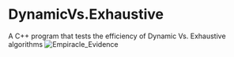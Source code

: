 # DynamicVs.Exhaustive
A C++ program that tests the efficiency of Dynamic Vs. Exhaustive algorithms
![Empiracle_Evidence](https://user-images.githubusercontent.com/70182638/191540958-8ec749b6-77a6-40bc-ac0b-e94535a45a1c.jpg)





